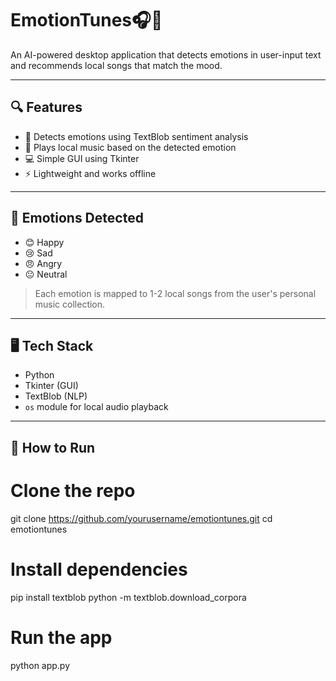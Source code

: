 # EmotionTunes🎧🧠

An AI-powered desktop application that detects emotions in user-input text and recommends local songs that match the mood.

---

## 🔍 Features

- 🧠 Detects emotions using TextBlob sentiment analysis
- 🎵 Plays local music based on the detected emotion
- 💻 Simple GUI using Tkinter
- ⚡ Lightweight and works offline

---

## 📌 Emotions Detected

- 😊 Happy
- 😢 Sad
- 😠 Angry
- 😐 Neutral

> Each emotion is mapped to 1-2 local songs from the user's personal music collection.

---

## 🖥️ Tech Stack

- Python  
- Tkinter (GUI)  
- TextBlob (NLP)  
- `os` module for local audio playback  

---

## 🚀 How to Run

# Clone the repo
git clone https://github.com/yourusername/emotiontunes.git
cd emotiontunes

# Install dependencies
pip install textblob
python -m textblob.download_corpora

# Run the app
python app.py
